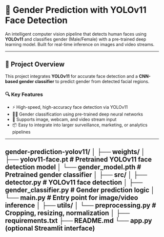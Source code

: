 # 🧠 Gender Prediction with YOLOv11 Face Detection

An intelligent computer vision pipeline that detects human faces using **YOLOv11** and classifies gender (Male/Female) with a pre-trained deep learning model. Built for real-time inference on images and video streams.

---

## 🚀 Project Overview

This project integrates **YOLOv11** for accurate face detection and a **CNN-based gender classifier** to predict gender from detected facial regions.

### 🔍 Key Features
- ⚡ High-speed, high-accuracy face detection via YOLOv11
- 👩‍🦰 Gender classification using pre-trained deep neural networks
- 📸 Supports image, webcam, and video stream input
- 📦 Easy to integrate into larger surveillance, marketing, or analytics pipelines

---
gender-prediction-yolov11/
│
├── weights/
│   ├── yolov11-face.pt            # Pretrained YOLOv11 face detection model
│   └── gender_model.pth           # Pretrained gender classifier
│
├── src/
│   ├── detector.py                # YOLOv11 face detection
│   ├── gender_classifier.py       # Gender prediction logic
│   └── main.py                    # Entry point for image/video inference
│
├── utils/
│   └── preprocessing.py           # Cropping, resizing, normalization
│
├── requirements.txt
├── README.md
└── app.py (optional Streamlit interface)
---